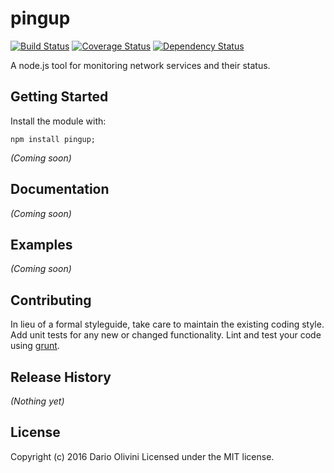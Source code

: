# pingup
[![Build Status](https://travis-ci.org/Xflofoxx/pingup.svg?branch=master)](https://travis-ci.org/Xflofoxx/pingup)
[![Coverage Status](https://coveralls.io/repos/github/Xflofoxx/pingup/badge.svg?branch=master)](https://coveralls.io/github/Xflofoxx/pingup?branch=master)
[![Dependency Status](https://david-dm.org/Xflofoxx/pingup.svg)](https://david-dm.org/Xflofoxx/pingup)

A node.js tool for monitoring network services and their status.

## Getting Started
Install the module with:
```
npm install pingup;
```

_(Coming soon)_

## Documentation
_(Coming soon)_

## Examples
_(Coming soon)_

## Contributing
In lieu of a formal styleguide, take care to maintain the existing coding style. Add unit tests for any new or changed functionality. Lint and test your code using [grunt](http://gruntjs.com/).

## Release History
_(Nothing yet)_

## License
Copyright (c) 2016 Dario Olivini
Licensed under the MIT license.